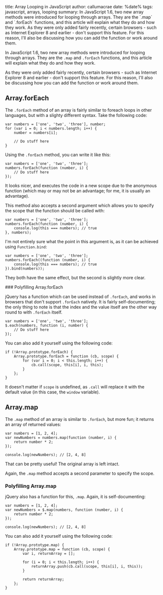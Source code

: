 <info>
title: Array Looping in JavaScript
author: callumacrae
date: %date%
tags: javascript, arrays, looping
summary: In JavaScript 1.6, two new array methods were introduced for looping through arrays. They are the `.map` and `.forEach` functions, and this article will explain what they do and how they work. As they were only added fairly recently, certain browsers - such as Internet Explorer 8 and earlier - don't support this feature. For this reason, I'll also be discussing how you can add the function or work around them.
</info>

In JavaScript 1.6, two new array methods were introduced for looping through arrays. They are the `.map` and `.forEach` functions, and this article will explain what they do and how they work.

As they were only added fairly recently, certain browsers - such as Internet Explorer 8 and earlier - don't support this feature. For this reason, I'll also be discussing how you can add the function or work around them.


## Array.forEach

The `.forEach` method of an array is fairly similar to foreach loops in other languages, but with a slighty different syntax. Take the following code:

	var numbers = ['one', 'two', 'three'], number;
	for (var i = 0; i < numbers.length; i++) {
		number = numbers[i];

		// Do stuff here
	}

Using the `.forEach` method, you can write it like this:

	var numbers = ['one', 'two', 'three'];
	numbers.forEach(function (number, i) {
		// Do stuff here
	});

It looks nicer, and executes the code in a new scope due to the anonymous function (which may or may not be an advantage; for me, it is usually an advantage).

This method also accepts a second argument which allows you to specify the scope that the function should be called with:

	var numbers = ['one', 'two', 'three'];
	numbers.forEach(function (number, i) {
		console.log(this === numbers); // true
	}, numbers);

I'm not entirely sure what the point in this argument is, as it can be achieved using `Function.bind`:

	var numbers = ['one', 'two', 'three'];
	numbers.forEach((function (number, i) {
		console.log(this === numbers); // true
	}).bind(numbers));

They both have the same effect, but the second is slightly more clear.


### Polyfilling Array.forEach

jQuery has a function which can be used instead of `.forEach`, and works in browsers that don't support `.forEach` natively. It is fairly self-documenting; the only thing to note is that the index and the value itself are the other way round to with `.forEach` itself.

	var numbers = ['one', 'two', 'three'];
	$.each(numbers, function (i, number) {
		// Do stuff here
	});

You can also add it yourself using the following code:

	if (!Array.prototype.forEach) {
		Array.prototype.forEach = function (cb, scope) {
			for (var i = 0; i < this.length; i++) {
				cb.call(scope, this[i], i, this);
			}
		};
	}

It doesn't matter if `scope` is undefined, as `.call` will replace it with the default value (in this case, the `window` variable).


## Array.map

The `.map` method of an array is similar to `.forEach`, but more fun; it returns an array of returned values:

	var numbers = [1, 2, 4];
	var newNumbers = numbers.map(function (number, i) {
		return number * 2;
	});
	
	console.log(newNumbers); // [2, 4, 8]

That can be pretty useful! The original array is left intact.

Again, the `.map` method accepts a second parameter to specify the scope.


### Polyfilling Array.map

jQuery also has a function for this, `.map`. Again, it is self-documenting:

	var numbers = [1, 2, 4];
	var newNumbers = $.map(numbers, function (number, i) {
		return number * 2;
	});

	console.log(newNumbers); // [2, 4, 8]

You can also add it yourself using the following code:

	if (!Array.prototype.map) {
		Array.prototype.map = function (cb, scope) {
			var i, returnArray = [];

			for (i = 0; i < this.length; i++) {
				returnArray.push(cb.call(scope, this[i], i, this));
			}

			return returnArray;
		};
	}
